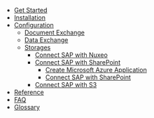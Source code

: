 <!-- docs/configuration/_sidebar.md -->

* [Get Started](/#get-started)
* [Installation](/installation/ "Installation")
* [Configuration](/configuration/ "Configuration")
  * [Document Exchange](/configuration/aqilink/ "SAP certified component (aqilink)")
  * [Data Exchange](/configuration/aqishare/ "Low Code data-exchange (aqishare)")
  * [Storages](/configuration/storages/ "Step-by-step guides to connect storages")
    * [Connect SAP with Nuxeo](/configuration/storages/nuxeo.md)
    * [Connect SAP with SharePoint](/configuration/storages/sharepoint)
      * [Create Microsoft Azure Application](/configuration/storages/sharepoint/azure.md)
      * [Connect SAP with SharePoint](/configuration/storages/sharepoint/sharepoint.md)
    * [Connect SAP with S3](/configuration/storages/s3.md)
* [Reference](/reference/)
* [FAQ](/faq.md)
* [Glossary](/_glossary.md)
